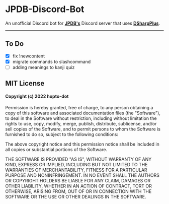 # JPDB-Discord-Bot
An unofficial Discord bot for **[JPDB's](https://jpdb.io/)** Discord server that uses **[DSharpPlus](https://github.com/DSharpPlus/DSharpPlus)**.

---

## To Do
- [X] fix !newcontent
- [X] migrate commands to slashcommand
- [ ] adding meanings to kanji quiz

## MIT License

#### Copyright (c) 2022 hopto-dot

Permission is hereby granted, free of charge, to any person obtaining a copy
of this software and associated documentation files (the "Software"), to deal
in the Software without restriction, including without limitation the rights
to use, copy, modify, merge, publish, distribute, sublicense, and/or sell
copies of the Software, and to permit persons to whom the Software is
furnished to do so, subject to the following conditions:

The above copyright notice and this permission notice shall be included in all
copies or substantial portions of the Software.

THE SOFTWARE IS PROVIDED "AS IS", WITHOUT WARRANTY OF ANY KIND, EXPRESS OR
IMPLIED, INCLUDING BUT NOT LIMITED TO THE WARRANTIES OF MERCHANTABILITY,
FITNESS FOR A PARTICULAR PURPOSE AND NONINFRINGEMENT. IN NO EVENT SHALL THE
AUTHORS OR COPYRIGHT HOLDERS BE LIABLE FOR ANY CLAIM, DAMAGES OR OTHER
LIABILITY, WHETHER IN AN ACTION OF CONTRACT, TORT OR OTHERWISE, ARISING FROM,
OUT OF OR IN CONNECTION WITH THE SOFTWARE OR THE USE OR OTHER DEALINGS IN THE
SOFTWARE.

